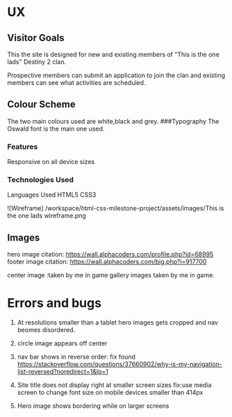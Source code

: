 # UX



##  Visitor Goals
 This the site is designed for new and existing members of "This is the one lads" Destiny 2 clan. 

Prospective members can submit an application to join the clan and existing members can see what activities are scheduled. 

## Colour Scheme
The two main colours used are white,black and grey.
###Typography
The Oswald font is the main one used.

### Features
Responsive on all device sizes



### Technologies Used
Languages Used
HTML5
CSS3



![Wireframe] /workspace/html-css-milestone-project/assets/images/This is the one lads wireframe.png



## Images
hero image citation: https://wall.alphacoders.com/profile.php?id=68995
footer image citation: https://wall.alphacoders.com/big.php?i=917700

center image :taken by me in game
gallery images taken by me in game.

# Errors and bugs

 1. At resolutions smaller than a tablet hero images gets cropped and nav beomes disordered. 

2. circle image appears off center

3. nav bar shows in reverse order: fix found https://stackoverflow.com/questions/37660902/why-is-my-navigation-list-reversed?noredirect=1&lq=1

4. Site title does not display right at smaller screen sizes fix:use media screen to change font size on mobile devices smaller than 414px

5. Hero image shows bordering while on larger screens